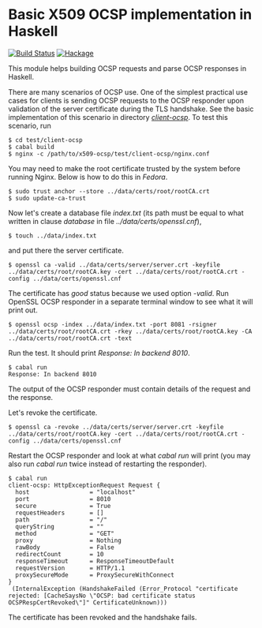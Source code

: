 Basic X509 OCSP implementation in Haskell
=========================================

[![Build Status](https://github.com/lyokha/x509-ocsp/workflows/CI/badge.svg)](https://github.com/lyokha/x509-ocsp/actions?query=workflow%3ACI)
[![Hackage](https://img.shields.io/hackage/v/x509-ocsp.svg?label=hackage%20%7C%20x509-ocsp&logo=haskell&logoColor=%239580D1)](https://hackage.haskell.org/package/x509-ocsp)

This module helps building OCSP requests and parse OCSP responses in Haskell.

There are many scenarios of OCSP use. One of the simplest practical use cases
for clients is sending OCSP requests to the OCSP responder upon validation of
the server certificate during the TLS handshake. See the basic implementation
of this scenario in directory [*client-ocsp*](test/client-ocsp). To test this
scenario, run

```ShellSession
$ cd test/client-ocsp
$ cabal build
$ nginx -c /path/to/x509-ocsp/test/client-ocsp/nginx.conf
```

You may need to make the root certificate trusted by the system before running
Nginx. Below is how to do this in *Fedora*.

```ShellSession
$ sudo trust anchor --store ../data/certs/root/rootCA.crt
$ sudo update-ca-trust
```

Now let's create a database file *index.txt* (its path must be equal to what
written in clause *database* in file *../data/certs/openssl.cnf*),

```ShellSession
$ touch ../data/index.txt
```

and put there the server certificate.

```ShellSession
$ openssl ca -valid ../data/certs/server/server.crt -keyfile ../data/certs/root/rootCA.key -cert ../data/certs/root/rootCA.crt -config ../data/certs/openssl.cnf
```

The certificate has *good* status because we used option *-valid*. Run OpenSSL
OCSP responder in a separate terminal window to see what it will print out.

```ShellSession
$ openssl ocsp -index ../data/index.txt -port 8081 -rsigner ../data/certs/root/rootCA.crt -rkey ../data/certs/root/rootCA.key -CA ../data/certs/root/rootCA.crt -text
```

Run the test. It should print *Response: In backend 8010*.

```ShellSession
$ cabal run
Response: In backend 8010
```

The output of the OCSP responder must contain details of the request and the
response.

Let's revoke the certificate.

```ShellSession
$ openssl ca -revoke ../data/certs/server/server.crt -keyfile ../data/certs/root/rootCA.key -cert ../data/certs/root/rootCA.crt -config ../data/certs/openssl.cnf
```

Restart the OCSP responder and look at what *cabal run* will print (you may also
run *cabal run* twice instead of restarting the responder).

```ShellSession
$ cabal run
client-ocsp: HttpExceptionRequest Request {
  host                 = "localhost"
  port                 = 8010
  secure               = True
  requestHeaders       = []
  path                 = "/"
  queryString          = ""
  method               = "GET"
  proxy                = Nothing
  rawBody              = False
  redirectCount        = 10
  responseTimeout      = ResponseTimeoutDefault
  requestVersion       = HTTP/1.1
  proxySecureMode      = ProxySecureWithConnect
}
 (InternalException (HandshakeFailed (Error_Protocol "certificate rejected: [CacheSaysNo \"OCSP: bad certificate status OCSPRespCertRevoked\"]" CertificateUnknown)))
```

 The certificate has been revoked and the handshake fails.

